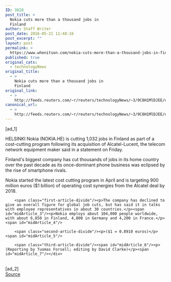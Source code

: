 ```yaml
---
ID: 3828
post_title: >
  Nokia cuts more than a thousand jobs in
  Finland
author: Staff Writer
post_date: 2016-05-21 11:48:16
post_excerpt: ""
layout: post
permalink: >
  https://www.whenitson.com/nokia-cuts-more-than-a-thousand-jobs-in-finland/
published: true
original_cats:
  - technologyNews
original_title:
  - >
    Nokia cuts more than a thousand jobs in
    Finland
original_link:
  - >
    http://feeds.reuters.com/~r/reuters/technologyNews/~3/9C8H1MlDJEE/us-nokia-corp-redundancies-idUSKCN0YB2E8
canonical_url:
  - >
    http://feeds.reuters.com/~r/reuters/technologyNews/~3/9C8H1MlDJEE/us-nokia-corp-redundancies-idUSKCN0YB2E8
---
```

 [ad_1]
<br><div id="articleText">
<span id="midArticle_start"/>

<span class="focusParagraph" readability="6"><p><span class="articleLocation">HELSINKI</span> Nokia (<span id="symbol_NOKIA.HE_0">NOKIA.HE</span>) is cutting 1,032 jobs in Finland as part of a cost-cutting program following its acquisition of Alcatel-Lucent, the telecom network equipment maker said in a statement on Friday.</p></span><span id="midArticle_0"/><p>Finland's biggest company has cut thousands of jobs in its home country over the past decade as its once-dominant phone business was eclipsed by the rise of smartphone rivals.</p><span id="midArticle_1"/><p>Nokia started the latest cost cutting program in April and is targeting 900 million euros ($1 billion) of operating cost synergies from the Alcatel deal by 2018.</p><span id="midArticle_2"/>
        
        <span class="first-article-divide"/><p>The company has declined to give an overall figure for global job cuts, but has said it in talks with employee representatives in about 30 countries.</p><span id="midArticle_3"/><p>Nokia employs about 104,000 people worldwide, with about 6,850 in Finland, 4,800 in Germany and 4,200 in France.</p><span id="midArticle_4"/>
        
        <span class="second-article-divide"/><p>($1 = 0.8910 euros)</p><span id="midArticle_5"/>
        
        <span class="third-article-divide"/><span id="midArticle_6"/><p> (Reporting by Tuomas Forsell; editing by David Clarke)</p><span id="midArticle_7"/></div>
<br>[ad_2]
<br><a href="http://feeds.reuters.com/~r/reuters/technologyNews/~3/9C8H1MlDJEE/us-nokia-corp-redundancies-idUSKCN0YB2E8">Source </a>